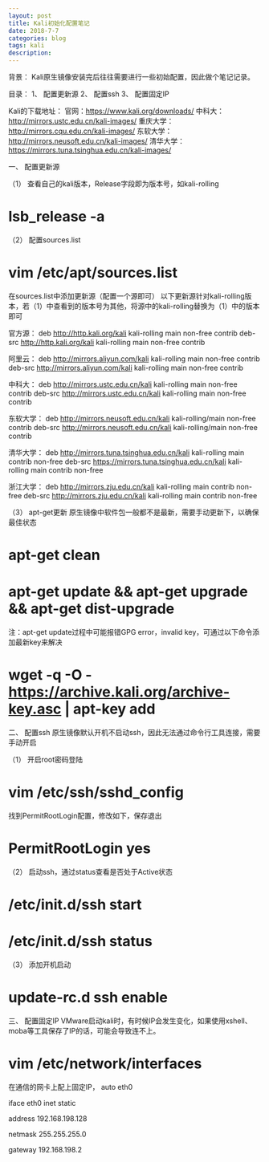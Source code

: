 ```yaml
---
layout: post
title: Kali初始化配置笔记
date: 2018-7-7
categories: blog
tags: kali
description: 
---
```


背景：
Kali原生镜像安装完后往往需要进行一些初始配置，因此做个笔记记录。

目录：
1、 配置更新源
2、 配置ssh
3、 配置固定IP

Kali的下载地址：
官网：https://www.kali.org/downloads/
中科大：http://mirrors.ustc.edu.cn/kali-images/
重庆大学：http://mirrors.cqu.edu.cn/kali-images/
东软大学：http://mirrors.neusoft.edu.cn/kali-images/
清华大学：https://mirrors.tuna.tsinghua.edu.cn/kali-images/


一、 配置更新源

（1） 查看自己的kali版本，Release字段即为版本号，如kali-rolling
# lsb_release -a

（2） 配置sources.list
# vim /etc/apt/sources.list
在sources.list中添加更新源（配置一个源即可）
以下更新源针对kali-rolling版本，若（1）中查看到的版本号为其他，将源中的kali-rolling替换为（1）中的版本即可

官方源：
deb http://http.kali.org/kali kali-rolling main non-free contrib
deb-src http://http.kali.org/kali kali-rolling main non-free contrib

阿里云：
deb http://mirrors.aliyun.com/kali kali-rolling main non-free contrib
deb-src http://mirrors.aliyun.com/kali kali-rolling main non-free contrib

中科大：
deb http://mirrors.ustc.edu.cn/kali kali-rolling main non-free contrib
deb-src http://mirrors.ustc.edu.cn/kali kali-rolling main non-free contrib

东软大学：
deb http://mirrors.neusoft.edu.cn/kali kali-rolling/main non-free contrib
deb-src http://mirrors.neusoft.edu.cn/kali kali-rolling/main non-free contrib

清华大学：
deb http://mirrors.tuna.tsinghua.edu.cn/kali kali-rolling main contrib non-free
deb-src https://mirrors.tuna.tsinghua.edu.cn/kali kali-rolling main contrib non-free

浙江大学：
deb http://mirrors.zju.edu.cn/kali kali-rolling main contrib non-free
deb-src http://mirrors.zju.edu.cn/kali kali-rolling main contrib non-free

（3） apt-get更新
原生镜像中软件包一般都不是最新，需要手动更新下，以确保最佳状态
# apt-get clean
# apt-get update && apt-get upgrade && apt-get dist-upgrade 

注：apt-get update过程中可能报错GPG error，invalid key，可通过以下命令添加最新key来解决
# wget -q -O - https://archive.kali.org/archive-key.asc | apt-key add

二、 配置ssh
原生镜像默认开机不启动ssh，因此无法通过命令行工具连接，需要手动开启

（1） 开启root密码登陆
# vim /etc/ssh/sshd_config
找到PermitRootLogin配置，修改如下，保存退出
# PermitRootLogin yes

（2） 启动ssh，通过status查看是否处于Active状态
# /etc/init.d/ssh start
# /etc/init.d/ssh status 

（3） 添加开机启动
# update-rc.d ssh enable

三、 配置固定IP
VMware启动kali时，有时候IP会发生变化，如果使用xshell、moba等工具保存了IP的话，可能会导致连不上。
# vim /etc/network/interfaces
在通信的网卡上配上固定IP，
auto eth0

iface eth0 inet static

address 192.168.198.128

netmask 255.255.255.0

gateway 192.168.198.2